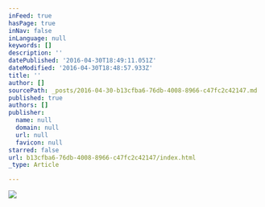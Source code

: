 ```yaml
---
inFeed: true
hasPage: true
inNav: false
inLanguage: null
keywords: []
description: ''
datePublished: '2016-04-30T18:49:11.051Z'
dateModified: '2016-04-30T18:48:57.933Z'
title: ''
author: []
sourcePath: _posts/2016-04-30-b13cfba6-76db-4008-8966-c47fc2c42147.md
published: true
authors: []
publisher:
  name: null
  domain: null
  url: null
  favicon: null
starred: false
url: b13cfba6-76db-4008-8966-c47fc2c42147/index.html
_type: Article

---
```

![](https://the-grid-user-content.s3-us-west-2.amazonaws.com/6dd45e15-e04a-439a-861d-ec4bd5278dfd.jpg)